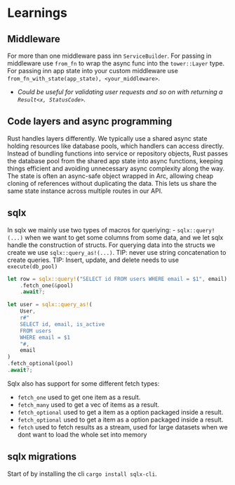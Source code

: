 # Learnings

## Middleware

For more than one middleware pass inn `ServiceBuilder`.
For passing in middleware use `from_fn` to wrap the async func into the `tower::Layer` type.
For passing inn app state into your custom middleware use `from_fn_with_state(app_state), <your_middleware>`.

- _Could be useful for validating user requests and so on with returning a `Result<x, StatusCode>`._

## Code layers and async programming

Rust handles layers differently. We typically use a shared async state holding resources like database pools, which handlers can access directly.
Instead of bundling functions into service or repository objects, Rust passes the database pool from the shared app state into async functions,
keeping things efficient and avoiding unnecessary async complexity along the way.
The state is often an async-safe object wrapped in Arc, allowing cheap cloning of references without duplicating the data.
This lets us share the same state instance across multiple routes in our API.

## sqlx

In sqlx we mainly use two types of macros for queriying: - `sqlx::query!(...)` when we want to get some columns from some data,
and we let sqlx handle the construction of structs. For querying data into the structs we create we use `sqlx::query_as!(...)`.
TIP: never use string concatenation to create queries.
TIP: Insert, update, and delete needs to use `execute(db_pool)`

```rust
let row = sqlx::query!("SELECT id FROM users WHERE email = $1", email)
    .fetch_one(&pool)
    .await?;
```

```rust
let user = sqlx::query_as!(
    User,
    r#"
    SELECT id, email, is_active
    FROM users
    WHERE email = $1
    "#,
    email
)
.fetch_optional(pool)
.await?;
```

Sqlx also has support for some different fetch types:

- `fetch_one` used to get one item as a result.
- `fetch_many` used to get a vec of items as a result.
- `fetch_optional` used to get a item as a option packaged inside a result.
- `fetch_optional` used to get a item as a option packaged inside a result.
- `fetch` used to fetch results as a stream, used for large datasets when we dont want to load the whole set into memory

## sqlx migrations

Start of by installing the cli `cargo install sqlx-cli`.